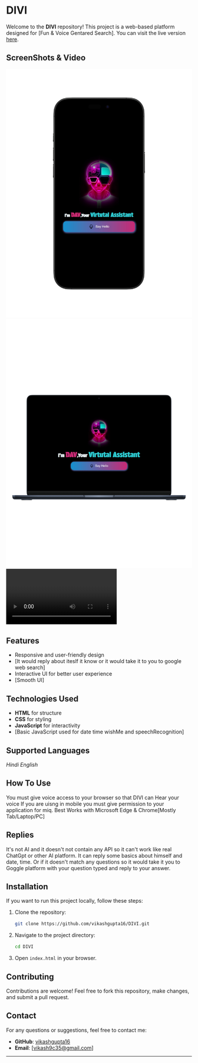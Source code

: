 # DIVI

Welcome to the **DIVI** repository! This project is a web-based platform designed for [Fun & Voice Gentared Search].
You can visit the live version [here](https://vikashgupta16.github.io/DIVI/).

## ScreenShots & Video

![Iphone DIVI](assets/iph.png)
![Mac DIVI](assets/mac.png)
![Video](assets/Divi.mp4)

## Features
- Responsive and user-friendly design
- [It would reply about iteslf it know or it would take it to you to google web search]
- Interactive UI for better user experience
- [Smooth UI]

## Technologies Used
- **HTML** for structure
- **CSS** for styling
- **JavaScript** for interactivity
- [Basic JavaScript used for date time wishMe and speechRecognition]

## Supported Languages 
*Hindi*
*English*

## How To Use
You must give voice access to your browser so that DIVI can Hear your voice
If you are uisng in mobile you must give permission to your application for miq.
Best Works with Microsoft Edge & Chrome[Mostly Tab/Laptop/PC]

## Replies 
It's not AI and it doesn't not contain any API so it can't work like real ChatGpt or other AI platform. 
It can reply some basics about himself and date, time. Or if it doesn't match any questions so it would take it you to Goggle platform with your question typed and reply to your answer.


## Installation
If you want to run this project locally, follow these steps:

1. Clone the repository:
   ```bash
   git clone https://github.com/vikashgupta16/DIVI.git
   ```
2. Navigate to the project directory:
   ```bash
   cd DIVI
   ```
3. Open `index.html` in your browser.

## Contributing
Contributions are welcome! Feel free to fork this repository, make changes, and submit a pull request.


## Contact
For any questions or suggestions, feel free to contact me:
- **GitHub**: [vikashgupta16](https://github.com/vikashgupta16)
- **Email**: [vikash9c35@gmail.com]

---

